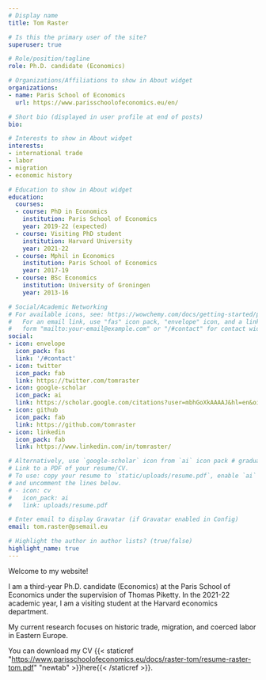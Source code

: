 ```yaml
---
# Display name
title: Tom Raster

# Is this the primary user of the site?
superuser: true

# Role/position/tagline
role: Ph.D. candidate (Economics)

# Organizations/Affiliations to show in About widget
organizations:
- name: Paris School of Economics
  url: https://www.parisschoolofeconomics.eu/en/

# Short bio (displayed in user profile at end of posts)
bio: 

# Interests to show in About widget
interests:
- international trade
- labor
- migration
- economic history

# Education to show in About widget
education:
  courses:
  - course: PhD in Economics
    institution: Paris School of Economics
    year: 2019-22 (expected)
  - course: Visiting PhD student
    institution: Harvard University
    year: 2021-22
  - course: Mphil in Economics
    institution: Paris School of Economics
    year: 2017-19
  - course: BSc Economics
    institution: University of Groningen
    year: 2013-16

# Social/Academic Networking
# For available icons, see: https://wowchemy.com/docs/getting-started/page-builder/#icons
#   For an email link, use "fas" icon pack, "envelope" icon, and a link in the
#   form "mailto:your-email@example.com" or "/#contact" for contact widget.
social:
- icon: envelope
  icon_pack: fas
  link: '/#contact'
- icon: twitter
  icon_pack: fab
  link: https://twitter.com/tomraster
- icon: google-scholar  
  icon_pack: ai
  link: https://scholar.google.com/citations?user=mbhGoXkAAAAJ&hl=en&oi=ao
- icon: github
  icon_pack: fab
  link: https://github.com/tomraster
- icon: linkedin
  icon_pack: fab
  link: https://www.linkedin.com/in/tomraster/

# Alternatively, use `google-scholar` icon from `ai` icon pack # graduation-cap
# Link to a PDF of your resume/CV.
# To use: copy your resume to `static/uploads/resume.pdf`, enable `ai` icons in `params.toml`, 
# and uncomment the lines below.
# - icon: cv
#   icon_pack: ai
#   link: uploads/resume.pdf

# Enter email to display Gravatar (if Gravatar enabled in Config)
email: tom.raster@psemail.eu

# Highlight the author in author lists? (true/false)
highlight_name: true
---
```


Welcome to my website!

I am a third-year Ph.D. candidate (Economics) at the Paris School of Economics under the supervision of Thomas Piketty. In the 2021-22 academic year, I am a visiting student at the Harvard economics department.

My current research focuses on historic trade, migration, and coerced labor in Eastern Europe.

You can download my CV {{< staticref "https://www.parisschoolofeconomics.eu/docs/raster-tom/resume-raster-tom.pdf" "newtab" >}}here{{< /staticref >}}.
